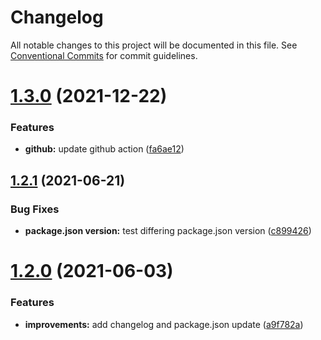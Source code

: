 # Changelog

All notable changes to this project will be documented in this file. See
[Conventional Commits](https://conventionalcommits.org) for commit guidelines.

# [1.3.0](https://github.com/marlondc/semantic-release-poc/compare/v1.2.1...v1.3.0) (2021-12-22)


### Features

* **github:** update github action ([fa6ae12](https://github.com/marlondc/semantic-release-poc/commit/fa6ae1204d8f16aa32bdba6b71946903ae3bdd62))

## [1.2.1](https://github.com/marlondc/semantic-release-poc/compare/v1.2.0...v1.2.1) (2021-06-21)


### Bug Fixes

* **package.json version:** test differing package.json version ([c899426](https://github.com/marlondc/semantic-release-poc/commit/c899426a9829c15d59305dc8bbb7bb57690df421))

# [1.2.0](https://github.com/marlondc/semantic-release-poc/compare/v1.1.0...v1.2.0) (2021-06-03)


### Features

* **improvements:** add changelog and package.json update ([a9f782a](https://github.com/marlondc/semantic-release-poc/commit/a9f782aa30fc73285886cffee74c09d2e72571d0))
